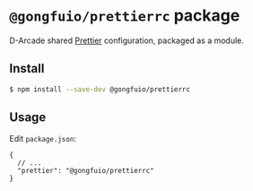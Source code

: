 # `@gongfuio/prettierrc` package

D-Arcade shared [Prettier](https://prettier.io) configuration, packaged as a module.

## Install

```bash
$ npm install --save-dev @gongfuio/prettierrc
```

## Usage

Edit `package.json`:

```jsonc
{
  // ...
  "prettier": "@gongfuio/prettierrc"
}
```